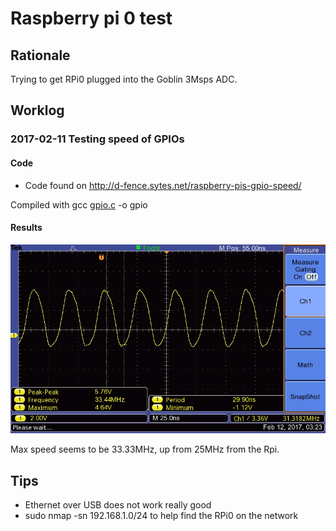 # Raspberry pi 0 test

## Rationale

Trying to get RPi0 plugged into the Goblin 3Msps ADC.


## Worklog

### 2017-02-11 Testing speed of GPIOs

#### Code

* Code found on http://d-fence.sytes.net/raspberry-pis-gpio-speed/

Compiled with gcc [gpio.c](/goblin/pi0/gpio.c) -o gpio

#### Results

![](/goblin/pi0/images/TEK0000.JPG)

Max speed seems to be 33.33MHz, up from 25MHz from the Rpi.


## Tips

* Ethernet over USB does not work really good
* sudo nmap -sn 192.168.1.0/24 to help find the RPi0 on the network


